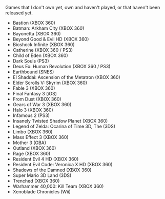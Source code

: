 Games that I don't own yet, own and haven't played, or that haven't been released yet.

- Bastion (XBOX 360)
- Batman: Arkham City (XBOX 360)
- Bayonetta (XBOX 360)
- Beyond Good & Evil HD (XBOX 360)
- Bioshock Infinite (XBOX 360)
- Catherine (XBOX 360 / PS3)
- Child of Eden (XBOX 360)
- Dark Souls (PS3)
- Deus Ex: Human Revolution (XBOX 360 / PS3)
- Earthbound (SNES)
- El Shaddai: Ascension of the Metatron (XBOX 360)
- Elder Scrolls V: Skyrim (XBOX 360)
- Fable 3 (XBOX 360)
- Final Fantasy 3 (iOS)
- From Dust (XBOX 360)
- Gears of War 3 (XBOX 360)
- Halo 3 (XBOX 360)
- Infamous 2 (PS3)
- Insanely Twisted Shadow Planet (XBOX 360)
- Legend of Zelda: Ocarina of Time 3D, The (3DS)
- Limbo (XBOX 360)
- Mass Effect 3 (XBOX 360)
- Mother 3 (GBA)
- Outland (XBOX 360)
- Rage (XBOX 360)
- Resident Evil 4 HD (XBOX 360)
- Resident Evil Code: Veronica X HD (XBOX 360)
- Shadows of the Damned (XBOX 360)
- Super Mario 3D Land (3DS)
- Trenched (XBOX 360)
- Warhammer 40,000: Kill Team (XBOX 360)
- Xenoblade Chronicles (Wii)
